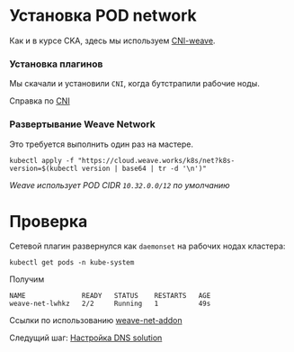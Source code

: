 # Установка POD network

Как и в курсе CKA, здесь мы используем [CNI-weave](https://www.weave.works/docs/net/latest/kubernetes/kube-addon/).

### Установка плагинов

Мы скачали и установили `CNI`, когда бутстрапили рабочие ноды.

Справка по [CNI](https://kubernetes.io/docs/concepts/extend-kubernetes/compute-storage-net/network-plugins/#cni)

### Развертывание Weave Network

Это требуется выполнить один раз на мастере.


```
kubectl apply -f "https://cloud.weave.works/k8s/net?k8s-version=$(kubectl version | base64 | tr -d '\n')"
```

*Weave использует POD CIDR `10.32.0.0/12` по умолчанию*

# Проверка

Сетевой плагин развернулся как `daemonset` на рабочих нодах кластера:

```
kubectl get pods -n kube-system
```

Получим

```
NAME              READY   STATUS    RESTARTS   AGE
weave-net-lwhkz   2/2     Running   1          49s

```

Ссылки по использованию [weave-net-addon](https://kubernetes.io/docs/tasks/administer-cluster/network-policy-provider/weave-network-policy/#install-the-weave-net-addon)

Следущий шаг: [Настройка DNS solution](https://github.com/rotoro-cloud/hardway-cluster/blob/main/steps/11-CoreDNS.md)
